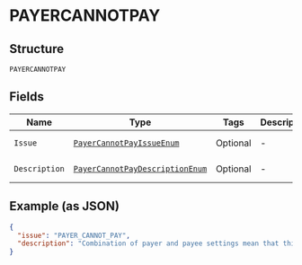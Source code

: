 
# PAYERCANNOTPAY

## Structure

`PAYERCANNOTPAY`

## Fields

| Name | Type | Tags | Description | Getter | Setter |
|  --- | --- | --- | --- | --- | --- |
| `Issue` | [`PayerCannotPayIssueEnum`](../../doc/models/payer-cannot-pay-issue-enum.md) | Optional | - | PayerCannotPayIssueEnum getIssue() | setIssue(PayerCannotPayIssueEnum issue) |
| `Description` | [`PayerCannotPayDescriptionEnum`](../../doc/models/payer-cannot-pay-description-enum.md) | Optional | - | PayerCannotPayDescriptionEnum getDescription() | setDescription(PayerCannotPayDescriptionEnum description) |

## Example (as JSON)

```json
{
  "issue": "PAYER_CANNOT_PAY",
  "description": "Combination of payer and payee settings mean that this buyer cannot pay this seller."
}
```

